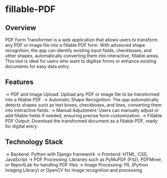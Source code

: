 # fillable-PDF

## Overview

PDF Form Transformer is a web application that allows users to transform any PDF or image file into a fillable PDF form. With advanced shape recognition, the app can identify existing input fields, checkboxes, and other shapes, automatically converting them into interactive, fillable areas. This tool is ideal for users who want to digitize forms or enhance existing documents for easy data entry.

## Features

-> PDF and Image Upload: Upload any PDF or image file to be transformed into a fillable PDF.
-> Automatic Shape Recognition: The app automatically detects shapes such as text boxes, checkboxes, and lines, converting them into interactive fields.
-> Manual Adjustment: Users can manually adjust or add fillable fields if needed, ensuring precise form customization.
-> Fillable PDF Output: Download the transformed document as a fillable PDF, ready for digital entry.

## Technology Stack

-> Backend: Python with Django framework
-> Frontend: HTML, CSS, JavaScript
-> PDF Processing: Libraries such as PyMuPDF (Fitz), PDFMiner, or ReportLab for handling PDF files
-> Image Processing: PIL (Python Imaging Library) or OpenCV for image recognition and processing

